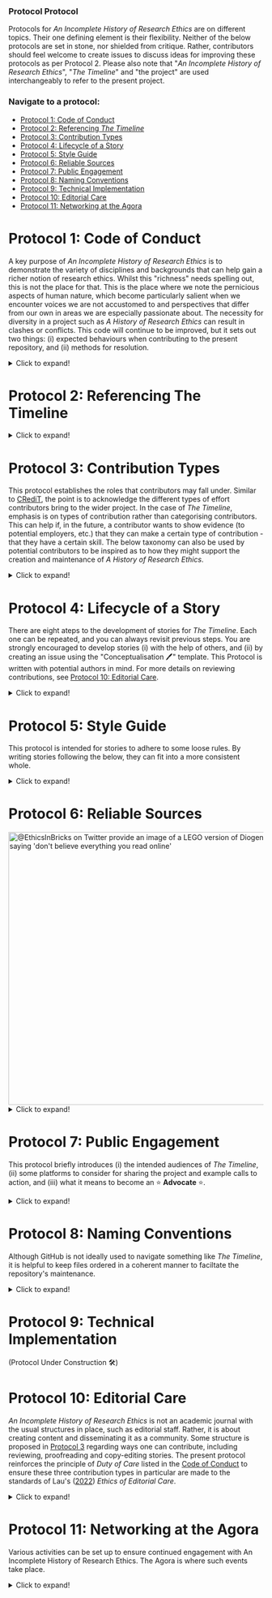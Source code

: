 ### Protocol Protocol
Protocols for _An Incomplete History of Research Ethics_ are on different topics. Their one defining element is their flexibility. Neither of the below protocols are set in stone, nor shielded from critique. Rather, contributors should feel welcome to create issues to discuss ideas for improving these protocols as per Protocol 2. Please also note that "_An Incomplete History of Research Ethics_", "_The Timeline_" and "the project" are used interchangeably to refer to the present project.
### Navigate to a protocol:
* [Protocol 1: Code of Conduct](#Protocol-1-Code-of-Conduct)
* [Protocol 2: Referencing _The Timeline_](#Protocol-2-Referencing-The-Timeline)
* [Protocol 3: Contribution Types](#Protocol-3-Contribution-Types)
* [Protocol 4: Lifecycle of a Story](#Protocol-4-Lifecycle-of-a-Story)
* [Protocol 5: Style Guide](#Protocol-5-Style-Guide)
* [Protocol 6: Reliable Sources](#Protocol-6-Reliable-Sources)
* [Protocol 7: Public Engagement](#Protocol-7-Public-Engagement)
* [Protocol 8: Naming Conventions](#Protocol-8-Naming-Conventions)
* [Protocol 9: Technical Implementation](#Protocol-9-Technical-Implementation)
* [Protocol 10: Editorial Care](#Protocol-10-Editorial-Care)
* [Protocol 11: Networking at the Agora](#Protocol-11-Networking-at-the-Agora)

# Protocol 1: Code of Conduct
A key purpose of _An Incomplete History of Research Ethics_ is to demonstrate the variety of disciplines and backgrounds that can help gain a richer notion of research ethics. Whilst this "richness" needs spelling out, this is not the place for that. This is the place where we note the pernicious aspects of human nature, which become particularly salient when we encounter voices we are not accustomed to and perspectives that differ from our own in areas we are especially passionate about. The necessity for diversity in a project such as _A History of Research Ethics_ can result in clashes or conflicts. This code will continue to be improved, but it sets out two things: (i) expected behaviours when contributing to the present repository, and (ii) methods for resolution.
<details>
  <summary>Click to expand!</summary>

## Principles for Participation
Participating in discussions on the present repository means adhering to the following principles, adapted from All European Academies ([2011](https://allea.org/portfolio-item/the-european-code-of-conduct-for-research-integrity-2/)):
* _Duty of care_ is paramount. We are all here to learn from one another and that requires that we all feel safe and included in discussions, even when they do get heated. Kindness is key to the success of _An Incomplete History of Research Ethics_.
* _Honesty_ in engaging with views and interpretations that differ from our own, and in providing evidence to argue for one's position. It also means being honest about the contributions we make to _The Timeline_.
* _Humility_ relates to honesty insofar that we must be honest with our own limitations. Contributors to _The Timeline_ must be open to others' perspectives and accepting that someone else just knows more about a certain domain.
* _Charitability_ is about treating all perspectives with the same due diligence. No perspective is automatically better than another, and adequate argumentation is necessary to overcome differences.
* _Open communication_ requires that discussions about the repository and published stories be maintained publicly. This is not to enforce full transparency. There will be cases where an author of a story might have got something "embarrassingly wrong" ([me](https://github.com/Ismael-KG)) and should be messaged privately. This is perfectly acceptable. (Changes are then tracked through the repository.) But the go-to method for discussing and improving stories is by opening [an issue](https://github.com/Ismael-KG/A-History-of-Research-Ethics/issues) using the "Lightbulb Moments 💡" template.
* _Reliability_ of sources drawn on when contributing to _The Timeline_. This principle is captured by [Protocol 6](#Protocol-6-Reliable-Sources).
* _Impartiality_ from political, financial or ideological pressure groups. This does not mean you are to be "apolitical" (the history of humanity is deeply political), but contributing with some political, financial or ideological agenda can lead to biased readings of historical events.
* _Sustainability_ of _The Timeline_ hinges on contributors being aware of this code of conduct and broader governance procedures. The Protocols capture guidelines for all contributors to adhere to.
## Resolution: Reconciliation or Reprimand
_The Timeline_ is a private endeavour. There are no formal mechanisms for mediation, but personality clashes and unassailably divergent communication styles sometimes meet. The above eight principles will guide behaviours and be drawn on to establish whether an engagement is in good faith or crosses a line. However, whistleblowers and victims will always be taken seriously, and the principles will adjust if needed. Three approaches to conflicts between contributors are listed below:
1. The priority when handling relationships that have soured will be reconciliation. The key is that all contributors get on together. If, through dialogue, we can set our differences aside and move on in tandem, so it shall be!
2. When problems have gone too far, we can aim for tolerance; the parties shall need to learn to tolerate that the other is also a part of the project. However, the involved parties will be assigned different tasks to work on, so that encounters are kept to a minimum.
3. In the unfortunate case that a contributor posts unkind or unhelpful comments that clearly break with the eight principles, they will wither [be blocked](https://docs.github.com/en/communities/maintaining-your-safety-on-github/blocking-a-user-from-your-personal-account) or given a warning after a discussion with [Ismael-KG](https://github.com/Ismael-KG), which will only take place if they are deemed redeemable.
</details>

# Protocol 2: Referencing The Timeline
<details>
  <summary>Click to expand!</summary>

_A History of Research Ethics_ is intended to be a useful resource for various audiences, and the best way to reach these audiences is by being shared as much as possible! This protocol is of particular use to ⭐ **Advocates** ⭐, as per [Protocol 7](#Protocol-7-Public-Engagement) This protocol attempts to supplement (and certainly does not override) the [citation](https://github.com/Ismael-KG/A-History-of-Research-Ethics/blob/ddb6497dcf3c88fff4d19693a711da1f9a6e24f6/CITATION.cff) file and the [licence](https://github.com/Ismael-KG/A-History-of-Research-Ethics/blob/main/LICENCE.md). As the licence is [CC-BY 4.0](https://creativecommons.org/licenses/by/4.0/), references to _The Timeline_ must be attributed appropriately.
  
In the case of sharing screenshots of _A History of Research Ethics_ in presentations or other media, please share either of the below lines on the slide:
> © 2021 Ismael Kherroubi Garcia

> DOI: 10.5281/zenodo.5731453

In-line references to _A History of Research Ethics_ can be made by referencing either:
* Kherroubi Garcia et al., 2021; or, if a specific story is being referenced,
* Kherroubi Garcia et al., 2021: §[story name].

For example:
> Kherroubi Garcia et al. (2021) claim [...].

> _The Timeline_ (Kherroubi Garcia et al., 2021) provides a case in point.

> _A History of Research Ethics_ (Kherroubi Garcia et al., 2021) has failed to demonstrate [...].

> Autonomy is a key value in modern bioethics (Kherroubi Garcia et al., 2021: §The Principle of Patient Autonomy).

The preferred citation style in bibliographies (as the [citation](https://github.com/Ismael-KG/A-History-of-Research-Ethics/blob/ddb6497dcf3c88fff4d19693a711da1f9a6e24f6/CITATION.cff) file might be unclear) is: Kherroubi Garcia et al. (2021) [story name if you reference only one, In] _A History of Research Ethics_, DOI: [10.5281/zenodo.5731453](https://doi.org/10.5281/zenodo.5731453). For example:

> Kherroubi Garcia et al. (2021) _A History of Research Ethics_, DOI: [10.5281/zenodo.5731453](https://doi.org/10.5281/zenodo.5731453)

> Kherroubi Garcia et al. (2021) The Principle of Patient Autonomy, In _A History of Research Ethics_, DOI: [10.5281/zenodo.5731453](https://doi.org/10.5281/zenodo.5731453)
</details>

# Protocol 3: Contribution Types
This protocol establishes the roles that contributors may fall under. Similar to [CRediT](https://casrai.org/credit/), the point is to acknowledge the different types of effort contributors bring to the wider project. In the case of _The Timeline_, emphasis is on types of contribution rather than categorising contributors. This can help if, in the future, a contributor wants to show evidence (to potential employers, etc.) that they can make a certain type of contribution - that they have a certain skill. The below taxonomy can also be used by potential contributors to be inspired as to how they might support the creation and maintenance of _A History of Research Ethics_.
<details>
  <summary>Click to expand!</summary>

It is worth noting that there is a low bar for becoming a contributor to this project. At present, practically taking the time to discuss the project with me (@Ismael-KG) will render you a contributor. I intend that to continue being the case, and to be clear that all contributions are deemed equally valuable.

Contributions then fall under one of two broad categories: _sustainability_ or _stories_. Each of these, in turn, are broken down as follows:

## Sustainability
Sustainability contributions are those that relate to the GitHub repository and have little to do with the content of stories.
* **Engineering:** these are contributions that have to do with (i) how the GitHub repository is managed and arranged, (ii) how different sites host content pertaining to the timeline, and (iii) maintenance of the present platform (Tiki-Toki) and its eventual migration to a better platform (hopefully).
* **Policy-making:** this is about writing and improving protocols. For example, on the review process, the code of conduct, or even this very taxonomy!
* **Communications:** these include contributions relating to strategising about social media-usage, but also spreading the word online (at present, communications is mostly @Ismael-KG's tweets, which don't get very far!).
* **Ideation:** this is a broad type of contribution to acknowledge that both stories and protocols can result from discussions that can be held on GitHub issues or offline.

## Stories
The content of the timeline can be improved and maintained by the following contribution-types:
* **Conceptualisation:** contributions of this sort occur early on in the story-creation life-cycle. This can amount to something as simple as drawing a fellow contributor's attention to some historical event that might be worth capturing in _The Timeline_.
* **Research:** research contributions are useful during the conceptualisation and story-writing stages. It is mostly about providing links to useful resources.
* **Authorship or co-authorship:** this is when a new story has been drafted in full by one or more people.
* **Review:** providing reviews requires expertise on the stories to be reviewed. It is about ensuring the accuracy of claims and quality of argumentation. Reviews are "higher-level" than copy-editing.
* **Proofreading:** proofreeding is when contributors scour stories for syntactical, grammatical and spelling mistakes.
* **Copy-editing:** this is a thorough analysis of a text's consistency and clarity, and ensures that the text is also in line with _The Timeline_'s style guide (yet to be made). Further details on this type of contribution are available in [Protocol 10: Editorial Care](#Protocol-10-Editorial-Care).

## Recognition
It would be unfair to create a system where anybody can contribute yet nobody gains recognition. As contributions grow, sustainability ones will be acknowledged at the end of protocols. For example, a protocol might end with "This protocol was designed by @/so-and-so."

Similarly, stories will end with an acknowledgements section, listing stories-type contributions and the people behind them.

The principles of _honesty_ and _humility_ are particularly important to recognition, as we must truthfully recognise both the work we conduct, and where we have requested for others' help.
</details>

# Protocol 4: Lifecycle of a Story
There are eight ateps to the development of stories for _The Timeline_. Each one can be repeated, and you can always revisit previous steps. You are strongly encouraged to develop stories (i) with the help of others, and (ii) by creating an issue using the "Conceptualisation 🖊️" template. This Protocol is written with potential authors in mind. For more details on reviewing contributions, see [Protocol 10: Editorial Care](#Protocol-10-Editorial-Care).
<details>
  <summary>Click to expand!</summary>

## Step 1: Idea generation
This is where you can put your most creative self to work. There are at least two approaches to idea generation:
* **Top-down idea generation** means thinking big and whittling down. You might be curious about the warring states period in Ancient China, or perhaps evolutionary psychology, or anything! From this broad interest of your own, the goal is then to establish an event that has a clear link to a question for research ethics.
* **Bottom-up idea generation** is about starting with an event or concept you are aware of, and then studying the broader historical context in which that phenomenon originated. The link between the historical event and topic for research ethics can be established through the process of studying the historical context.

Once you have clarity on the idea or feel you need support to develop it, raise an issue following the "Conceptualisation 🖊️" template and invite discussion by using the "Help Wanted" template.

## Step 2: Compiling Resources
You are encouraged to employ diverse sources of information when at the idea generation stage. Once an idea becomes clearer, you should draw on sources that adhere to [Protocol 6](#Protocol-6-Reliable-Sources).

## Step 3: Finding coherent narratives
With the general idea and the vast quantity of resources you have found, it is finally time to establish the outline of the story and any philosophical arguments to be put forward. [Protocol 5](#Protocol-5-Style-Guide) can help you structure your thoughts.

Also, don't be afraid to discard academic papers, articles or books that become irrelevant. The story must be clear and coherent. This is not to say you should adjust evidence to your own narrative (that would be deeply unethical), but that you must focus on clear arguments and not lead readers astray by introducing too many topics or events.
  
## Step 4: Create a WIP file
Having made it to step three, the story will have earned a file in the "Works_In_Progress" folder! You can create a "shell" story with a title, date and intro by either:
1. Opening [the folder](https://github.com/Ismael-KG/A-History-of-Research-Ethics/tree/main/Works_In_Progress) >> click "Add File" at the top right >> select "create new file" >> Name the file following [Protocol 8: File Naming Conventions](#Protocol-8-File-Naming-Conventions) >> Copy and paste the [story template](https://github.com/Ismael-KG/A-History-of-Research-Ethics/blob/68e1e4062927e08a5c4cbe7d91ed9ed7a2cd260b/A%20Template%20for%20Stories.md) into the new file >> Input the basic information you have so far, making sure to mark `wip: true` and indicate the number of the relevant "Conceptualisation 🖊️" issue after `issue: ` (for example: `issue: 72`).
2. Or just mentioning [@Ismael-KG](https://github.com/Ismael-KG) in the "Conceptualisation 🖊️" issue for the story and ask to have the file created. Be clear about the event's title, date and intro.

To show how far you've made it on the "Conceptualisation 🖊️" issue, add the labels "good first issue" (following [convention for issues where contributions are relatively easy](https://github.blog/2020-01-22-browse-good-first-issues-to-start-contributing-to-open-source/)) and "WIP". This also helps potential contributors see they can help you by listing your issue [here](https://github.com/Ismael-KG/A-History-of-Research-Ethics/issues?q=is%3Aopen+is%3Aissue+label%3A%22good+first+issue%22+label%3A%22Help+wanted%22+label%3AWIP).

## Step 5: Draft and re-draft the story
And re-draft again and again and again! You can choose to do this publicly using [HackMD](https://hackmd.io/) or your preferred collaboration tool, or you can draft work privately. Be open to holding discussions on GitHub using the "Conceptualisation 🖊️" issue, but don't feel pressured to share things publicly until you feel comfortable to do so.

## Step 6: Pre-Publication Peer Review
Once you are happy to share what you have written with the help of collaborators, it's time to get it peer reviewed!

GitHub is not intended to be used as a text editor. For this reason, once stories are drafted, they are to be pasted into this [HackMD document](https://hackmd.io/VW6SvaOYTemXnOd4SMcC4Q?both), which uses markdown (similarly to GitHub) but is much easier to comment on. This will require [signing up to HackMD](https://hackmd.io/join).

Drafts are kept in the pre-publication document for a period of anything between nine and fifteen days, the last day of which will always be a Saturday. This allows for storiesto be uploaded "in bulk" on Sundays.

During the pre-publication review period, the HackMD document is re-shared publicly and people are encouraged to contribute and help improve the drafts.

## Step 7: Publish on GitHub
On the day after the end of the pre-publication peer review (a Sunday), the drafted story is to be revised one last time by its authors. Depending on the complexity of the comments received, their integration can be more or less swift. Don't feel like you need to adopt all the comments, or do so too quickly!

Once you are happy with the polished story, go to the WIP file you created in step 4, click the "edit pencil" at the top-right and paste the story! By following the steps, you will raise a pull request where you can ask for "reviewers." Add [@Ismael-KG](https://github.com/Ismael-KG) as a "reviewer" when creating your edits can be made to the WIP file. You might be asked to make some final changes, but the previous six steps are there to ensure not much (if anything) needs changing! Requests for changes be considered "copy-editing contributions".

## Step 8: Publish on [tiki-toki](https://www.tiki-toki.com/timeline/entry/1753034/A-History-of-Research-Ethics/)
[@Ismael-KG](https://github.com/Ismael-KG) can now go ahead and publish your new story on the tiki-toki platform, as he has the admin rights. Once this is done, there are just two more steps to follow:
  1. In the opening comment of the relevant "Conceptualisation 🖊️" issue, keep the title, date and intro, and replace the rest with the following text:
> `**This story has been published [on Tiki-Toki](insert the relevant Tiki-Toki link here), but please feel free to reopen this issue and make any suggestions below!**`

  2. Change the "Conceptualisation 🖊️" issue's labels to *only* the "Published!" one, and finally close the issue! 🎉
</details>

# Protocol 5: Style Guide
This protocol is intended for stories to adhere to some loose rules. By writing stories following the below, they can fit into a more consistent whole.

<details>
  <summary>Click to expand!</summary>

## All stories must have
* A short title
* An introductory line with less than 240 characters.
* A summary paragraph at the start to excite readers but also keep people from wasting their time if a text is not that relevant;
* At least one paragraph on basic historical context (e.g.: "the events took place as eugenics were gaining traction across the pond...");
* A clear message for researchers and/or research governance folk (e.g.: "we here see the importance of including perspectives from groups who have been historically marginalised from academia").

### Titles
Story titles must be under 70 characters and conform to one of the following styles (or result in an issue to expand this list if they do not meet these guidelines):
* Simple name of the institution or technology being discussed (e.g. [_A Bablylonian Library_](https://www.tiki-toki.com/timeline/entry/1753034/A-History-of-Research-Ethics/#vars!panel=16443368!) and [_The Lunisolar Calendar_](https://www.tiki-toki.com/timeline/entry/1753034/A-History-of-Research-Ethics/#vars!panel=16475774!)).
* The name of texts without clear authors (e.g. [_Edwin Smith Surgical Papyrus_](https://www.tiki-toki.com/timeline/entry/1753034/A-History-of-Research-Ethics/#vars!panel=16456093!), [_Ebers Papyrus_](https://www.tiki-toki.com/timeline/entry/1753034/A-History-of-Research-Ethics/#vars!panel=16457367!)).
* Books and papers with clear authors will be called "[book title], by [author's full name, or surnames if two authors, or "first author surname et al." if more than two authors]" (e.g. [_Hind Swaraj, by Mahatma Gandhi_](https://www.tiki-toki.com/timeline/entry/1753034/A-History-of-Research-Ethics/#vars!panel=16443706!), [_The Principles of Humane Experimental Technique, by Russell and Burch_](https://www.tiki-toki.com/timeline/entry/1753034/A-History-of-Research-Ethics/#vars!panel=16443919!)).
* Titles of the coined terms theme (#3) will be called "[author's full name, or surnames if two authors, or "first author surname et al." if more than two authors] coin(s) ["coined term"]" (e.g. [_Émile Durkheim coins "collective consciousness"_](https://www.tiki-toki.com/timeline/entry/1753034/A-History-of-Research-Ethics/#vars!panel=16554598!), [_Molyneux et al. coin "neglected tropical diseases"_](https://www.tiki-toki.com/timeline/entry/1753034/A-History-of-Research-Ethics/#vars!panel=16638090!)
* Titles in the "Legislation [...]" category (#11) will be the name of the text being analysed (e.g.: [_Code of Hamurabi_](https://www.tiki-toki.com/timeline/entry/1753034/A-History-of-Research-Ethics/#vars!panel=16462371!), [_The Belmont Report_](https://www.tiki-toki.com/timeline/entry/1753034/A-History-of-Research-Ethics/#vars!panel=16444358!)).
* Stories in the research tragedies category (#13) will be titled by "[common plot], Part [Roman numbers, I, II, III, IV, V, VI, VII...]" (e.g. [_Heliocentrism, Part I_](https://www.tiki-toki.com/timeline/entry/1753034/A-History-of-Research-Ethics/#vars!panel=16443483!)).

### Introductory lines
These are very short, are to be kept under 240 characters, and should:
* Introduce the main event, and/or
* Introduce the concept that is relevant to ethics.

A case with both points is found in [Princess Dashkova's story](https://www.tiki-toki.com/timeline/entry/1753034/A-History-of-Research-Ethics/#vars!panel=16575859!):
> Princess Dashkova Yekaterina Romanovna Vorontsova is appointed to direct the Petersburg Academy of Arts and Sciences, establishes the Russian Academy, and helps reflect on gender stereotypes and allyship.

But both points needn't be present, as 240 characters is a tight limit. The event is, for example, the only element present in the case of [_Comptes Rendus_](https://www.tiki-toki.com/timeline/entry/1753034/A-History-of-Research-Ethics/#vars!panel=16443638!):

> Following some, perhaps unpleasant, exchanges with journalists, "Comptes Rendus" becomes the French Académie's academic journal.

A story's intro that emphasises only the second point can be found in the [Humboldt University](https://www.tiki-toki.com/timeline/entry/1753034/A-History-of-Research-Ethics/#vars!panel=16443616!) story:
> "Academic freedom" gains form in Humboldt’s University of Berlin, in Germany.

### Summaries
Must include at least one sentence on:
* Sociohistorical context;
* The event the story will study; and
* The key ethical question that the story raises.

### Historical Context and clear message
This is really the body of the story, and the following "structures" subsection provides some guidance.

## Structures
The basic structure for stories to follow:
1. The **historical scene** must be set to absorb the reader into this different world, whether it be a year or a thousand years earlier. Sociohistorical context means answering to where, when and why the event took place.
2. **The event itself** must respond to _what_ and _how_. _What_ requires a description of the particular event. _How_ means engaging with the continuous nature of, well, time.
3. The scene is set for an **Ethical Quandary™️**. It is here where different [_dramatic structures_](https://en.wikipedia.org/wiki/Dramatic_structure) might be employed. Is it all smooth-sailing until **panic**! A nefarious application of some technology! Or, perhaps the quandary section begins with sorrow and woe — unforgettable pain or untenable obstacles — and we gradually come to see the light. **The point is** that we can draw on some degree of theatricality. This is both (i) so that the narrative is captivating and (ii) that the very palpable distresses that complex ethical questions can come to cause are made as salient as possible. (Think Hacking's [1996](https://doi.org/10.1093/acprof:oso/9780198524021.003.0012) "sensationalism.)
4. The **conclusion** must outline either (i) key ethical concepts gained from (3) above, (ii) questions for researchers to reflect on in their work, and/or (iii) thoughts for research governance folk to draw on when designing or reviewing policies. Ideally, the conclusion is _not_ a summary of (1), (2) and (3), as we might find in an academic philosophy paper.

## Communication style
Given the diverse audiences _The Timeline_ seeks to adapt to, the below guidelines emphasise the need to break down barriers.
* Prioritise simple terminology and explain any technical jargon _immediately_. By technical jargon, I mean terms used by a particular professions and which are hard for others to understand. (See what I did there?)
* Don't be afraid of trying to be funny. _A History of Research Ethics_ is not a dull academic journal that almost purposefully alienates anybody who isn't in the academics' club already. Humour breaks down barriers between writers and readers.
* On breaking down barriers, take readers on a journey with you. Learn together and speak in terms of "we." For example: "In this story, _we_ will visit the complexity of conducting research in environments where _we_ don't share the training that _our_ colleagues have" (roughly).
* The language employed can be informal. Feel free to use contractions, for example, and see Nordqist ([2020](https://www.thoughtco.com/informal-style-prose-1691170)) for more on informal language. But informality must not detract from clarity, or undermine the severity of stories or certain parts of stories. More formal tones can be employed when discussing more technical aspects of stories, either the ethical frameworks that they hint at, or any field-specific knowledge that might need spelling out.
</details>

# Protocol 6: Reliable Sources
<img width="538" alt="@EthicsInBricks on Twitter provide an image of a LEGO version of Diogenes saying 'don't believe everything you read online'" src="https://user-images.githubusercontent.com/64027166/143767239-c31e6d14-3b26-4a7c-94ce-83d5270e9c6a.png">

<details>
  <summary>Click to expand!</summary>

The quality of stories in _A History of Research Ethics_ will depend on their accuracy. Accuracy in recounting historical events - from their dates to their main characters and broader context - requires drawing on reliable sources. Whilst no source is shielded from corruption and history is often written by the vistors, I suggest taking a leap of faith and employing a variety of some of the following sources when backing up claims in stories:
* Academic journals
* Dictionaries
* Documentaries
* Encyclopedias
* News articles that employ clear references
* Recorded presentations or conferences

This is not to say that other sources cannot be employed or that these are perfect. Feel free to work with _Wikipedia_, for example, when looking for ideas. _Wikipedia_ often links to sources that are best drawn on to adhere to the principle of _Reliability_.
  
Finally, _Reliability_ does not amount to the "credibility" of authors one draws on. Plenty of high-quality scholarship is created every day without entering the "canon" (the literature that is seen as an established source of truth within some field). Furthermore, authors who are in the "canon" may have violated ethical principles or even broken the law (just consider what is discussed in _Research Tragedies_!). It is important, then, to _critically_ cite reliable sources.
</details>

# Protocol 7: Public Engagement
This protocol briefly introduces (i) the intended audiences of _The Timeline_, (ii) some platforms to consider for sharing the project and example calls to action, and (iii) what it means to become an ⭐ **Advocate** ⭐.
<details>
  <summary>Click to expand!</summary>

## Intended Audiences
The potential audience of _A History of Research Ethics_ is formed by:
* **People who want to learn more about research ethics or the history of science.** For these audiences, who do not need to be experts in any particular field, make sure that titles are short and clear, that the intro line describes the importance of the story, and that the abstract (first paragraph) is clear as to what the event entailed and why it carries "ethical significance."
* **Research governance folk**, such as legal teams, policy makers, and even human resources departments. This audience requires that the timeline not ignore the important role of legal frameworks and legal literature in shaping modern research ethics. This audience also requires that the very diverse parties who influence the implementation of research governance -- more or less wittingly -- have their voices heard. "Technical accuracy" in describing scientific findings, for this audience, can be seen as less important than actionable guidance.
* **Researchers**, by which I mean the infinite range between master's students in theology and tenured professors in astrophysics.
## Platforms
These diverse audiences require using different platforms to reach them. The broader the range of employed platforms, the better, although each requires its own work and should always link back to Tiki-Toki or GitHub:
* The present [repository](https://github.com/Ismael-KG/A-History-of-Research-Ethics) is where all changes are made, ideas shared and changes tracked. The DOI means the repo can be releasedon [Zenodo](https://zenodo.org/record/5731453#.YaT78tDP02w), and [CiteAs](https://citeas.org/cite/10.5281/zenodo.5731453).
* [Tiki-Toki](https://www.tiki-toki.com/timeline/entry/1753034/A-History-of-Research-Ethics/) is the visually appealing platform employed for sharing stories, right after they have been shared on the repository.
* [Medium](https://medium.com/) can be used to share series of related stories. The first of these was about the four oldest European science academies (see the first of the six-part series [here](https://ismaelkg.medium.com/internal-politics-in-europes-oldest-science-institute-2b265c130da1)). The reason Medium might be useful is its simple blog format, where stunning images can be shared, unlike on Tiki-Toki.
* [Twitter](https://twitter.com/home) is a great place to share links, find possible readers, and connect with potential contributors.
* [LinkedIn](https://www.linkedin.com/) also hosts blog posts and shorter status updates. It can be used to specifically reach professionals in governance and policy-making.
## Calls to Action
Audiences are also encouraged to become contributors. For this reason, when sharing tweets, blog posts, etc., there must be a clear call to action. Don't forget to link back either to Tiki-Toki or GitHub!

Example calls to action:
> Read more on [Tiki-Toki](https://www.tiki-toki.com/timeline/entry/1753034/A-History-of-Research-Ethics/)!

> Please contribute via [GitHub](https://github.com/Ismael-KG/A-History-of-Research-Ethics)!

> See what stories can gain from your review on [HackMD](https://hackmd.io/VW6SvaOYTemXnOd4SMcC4Q?both)!

> Join the conversation by tweeting #AHistoryOfResearchEthics https://www.tiki-toki.com/timeline/entry/1753034/A-History-of-Research-Ethics/

## Advocacy
In cases where very kind and supportive people share the joys of _The Timeline_, they must, of course, be celebrated! 🎉

Raise an issue using the "Communications 🌐" template to share any external references to _The Timeline_. In the case that a reference is made by someone who is not a contributor, but shared _A History of Research Ethics_ as a useful resource or fun project, consider reaching out and asking whether they would like to be listed as an ⭐ **Advocate** ⭐ in [In the media.md](https://github.com/Ismael-KG/A-History-of-Research-Ethics/blob/ceb149891ba7983c5cac03bb40a72b824e9556ee/In%20the%20media.md).

Protocol 1's principles of _impartiality_ and _charitability_ are crucial to ensure the reliability of sources.
* _Impartiality_  amounts to your own background as a contributor. Whilst we all - wittingly or not - align to some ideology or other, we must (i) seek out sources that might surprise us or not conform to our prejudices, but also (ii) critically evaluate sources. For this reason, various sources must be drawn on to corroborate statements and the validity of analyses.
* _Charitability_ is necessary when engaging with sources where arguments are unclear to our minds. We must be open to engaging with these in good faith, and begin by giving them the benefit of the doubt. In other words, work from the assumption that sources are clear and rational. Then, provide charitable interpretations. These can then be critically evaluated and refuted on clearer grounds.
</details>

# Protocol 8: Naming Conventions
Although GitHub is not ideally used to navigate something like _The Timeline_, it is helpful to keep files ordered in a coherent manner to faciltate the repository's maintenance. 
<details>
  <summary>Click to expand!</summary>

To do so, [Works_In_Progress](https://github.com/Ismael-KG/A-History-of-Research-Ethics/tree/main/Works_In_Progress) and published [Stories](https://github.com/Ismael-KG/A-History-of-Research-Ethics/tree/main/Stories) must be named as follows:
>[BCE or CE] YYYY [Story Title]

For example:

<img width="281" alt="image" src="https://user-images.githubusercontent.com/64027166/146543563-9517b399-6100-48d9-8885-4792de06c70c.png">

This means that BCE stories will be ordered backwards, which is something to keep in mind when browsing the present repository.
</details>

# Protocol 9: Technical Implementation
(Protocol Under Construction 🛠️)

# Protocol 10: Editorial Care
_An Incomplete History of Research Ethics_ is not an academic journal with the usual structures in place, such as editorial staff. Rather, it is about creating content and disseminating it as a community. Some structure is proposed in [Protocol 3](#Protocol-3-Contribution-Types) regarding ways one can contribute, including reviewing, proofreading and copy-editing stories. The present protocol reinforces the principle of _Duty of Care_ listed in the [Code of Conduct](#Protocol-1-Code-of-Conduct) to ensure these three contribution types in particular are made to the standards of Lau's ([2022](https://medicalhealthhumanities.com/2022/02/07/notes-toward-an-ethics-of-editorial-care/)) _Ethics of Editorial Care_.
<details>
  <summary>Click to expand!</summary>
  
Whether it is one's dominion of a certain research field (reviewer), their experience in producing content for _The Timeline_ (copy-editor), or their acute attention to detail (proof-reader), editors stand in a position of power before authors and co-authors because they are able to push back on original content, require more or less substantive changes, and postpone the publication of thoughtful work. The principle of _Duty of Care_ can be adhered to by reviewers, proof-readers and copy-editors following the measures below:

* Reviewers, proof-readers and copy-editors must _clearly_ describe the improvements they expect to see. For proof-readers and copy-editors, this means justifying why they note the errors they do and explaining how the changes they suggest improve the story.
* Reviewers and copy-editors must not "weaponise rigour" by suggesting that some "canon" authors must be cited. _An Incomplete History of Research Ethics_ was developed to point out less well-known aspects of human history, and citing authors from historically marginalised communities rather is encouraged (see [Protocol 6: Reliable Sources](#Protocol-6-Reliable-Sources)).
* Copy-editors must advocate for adherence to the _Code of Conduct_, where _Honesty_, _Humility_ and _Charitability_ can improve the quality of a story, as authors are encouraged to acknowledge their limitations and engage with the works they cite in good faith.
* Copy-editors are encouraged – where a draft publication is not to a great standard – to arrange calls with the authors they are reading. The copy-editor can then provide general advice but also check that the authors are happy to receive a lengthy review. The point here is to avoid the dispiriting feeling one might get from having their work "rejected."
* Copy-editors must not single-handedly block a publication. Blocking publications can only be done in extreme cases where there is a clear breach of the Code of Conduct. In either case, this will require action through the _Resolution_ mechanism in said code.
</details>

# Protocol 11: Networking at the Agora
Various activities can be set up to ensure continued engagement with An Incomplete History of Research Ethics. The Agora is where such events take place.
<details>
  <summary>Click to expand!</summary>
  
### Onboarding Sessions
These can be one-to-one or in small groups, and are delivered by @Ismael-KG on an ad-hoc basis. Those who are new to the project will be invited to attend such a session to:
* Get to grips with the Code of Conduct
* Get to grips with how the project uses GitHub
* Identify suitable contribution types (see [_Protocol 3_](#Protocol-3-Contribution-Types))
* Learning what you want to gain from the community

### Other activities
As the community grows and to facilitate networking, the agora can host Randomised Coffees & Teas, book clubs, and Sustainability Chats to workshop ideas for the future of _An Incmplete History of Research Ethics_.
</details>
